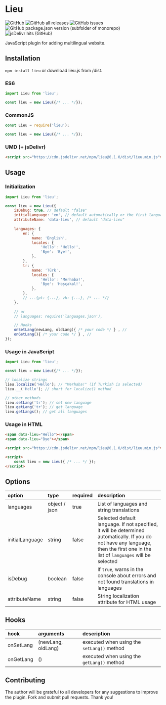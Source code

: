 # Lieu
![GitHub](https://img.shields.io/github/license/LeadrateMSK/lieu)
![GitHub all releases](https://img.shields.io/github/downloads/LeadrateMSK/lieu/total)
![GitHub issues](https://img.shields.io/github/issues/LeadrateMSK/lieu)
![GitHub package.json version (subfolder of monorepo)](https://img.shields.io/github/package-json/v/LeadrateMSK/lieu)
![jsDelivr hits (GitHub)](https://img.shields.io/jsdelivr/gh/hm/LeadrateMSK/lieu)

JavaScript plugin for adding multilingual website.

## Installation
`npm install lieu` or download lieu.js from /dist.

### ES6
```javascript
import Lieu from 'lieu';

const lieu = new Lieu({/* ... */});
```

### CommonJS
```javascript
const Lieu = require('lieu');

const lieu = new Lieu({/* ... */});
```

### UMD (+ jsDelivr)
```html
<script src="https://cdn.jsdelivr.net/npm/lieu@0.1.0/dist/lieu.min.js"></script>
```

## Usage
### Initialization
```javascript
import Lieu from 'lieu';

const lieu = new Lieu({
    isDebug: true, // default "false"
    initialLanguage: 'en', // default automatically or the first language in the list
    attributeName: 'data-lieu', // default "data-lieu"
    
    languages: {
        en: {
            name: 'English',
            locales: {
                'Hello': 'Hello!',
                'Bye': 'Bye!',
            },
        },
        tr: {
            name: 'Türk',
            locales: {
                'Hello': 'Merhaba!',
                'Bye': 'Hoşçakal!',
            },
        },
        // ...{pt: {...}, zh: {...}, /* ... */}
    }, 
    
    // or
    // languages: require('languages.json'),

    // Hooks
    onSetLang(newLang, oldLang){ /* your code */ } , // 
    onGetLang(){ /* your code */ } , // 
});
```

### Usage in JavaScript
```javascript
import Lieu from 'lieu';

const lieu = new Lieu({/* ... */});

// localize strings
lieu.localize('Hello'); // "Merhaba!" (if Turkish is selected)
lieu.__('Hello'); // short for localize() method

// other methods
lieu.setLang('tr'); // set new language
lieu.getLang('tr'); // get language
lieu.getLangs(); // get all languages
```

### Usage in HTML
```html
<span data-lieu="Hello"></span>
<span data-lieu="Bye"></span>

<script src="https://cdn.jsdelivr.net/npm/lieu@0.1.0/dist/lieu.min.js"></script>

<script>
    const lieu = new Lieu({ /* ... */ });
</script>
```

## Options
| option  | type  | required  | description  |
| :------------ | :------------ | :------------ | :------------ |
| languages  | object / json  | true  | List of languages and string translations  |
| initialLanguage  | string  | false  |  Selected default language. If not specified, it will be determined automatically. If you do not have any language, then the first one in the list of `languages` will be selected |
|  isDebug | boolean  | false  | If `true`, warns in the console about errors and not found translations in languages  |
| attributeName  | string  | false  | String localization attribute for HTML usage  |

## Hooks
| hook  | arguments  | description  |
| :------------ | :------------ | :------------ |
| onSetLang  | (newLang, oldLang)  | executed when using the `setLang()` method  |
| onGetLang  | () |  executed when using the `getLang()` method |

## Contributing
The author will be grateful to all developers for any suggestions to improve the plugin. Fork and submit pull requests. Thank you!
